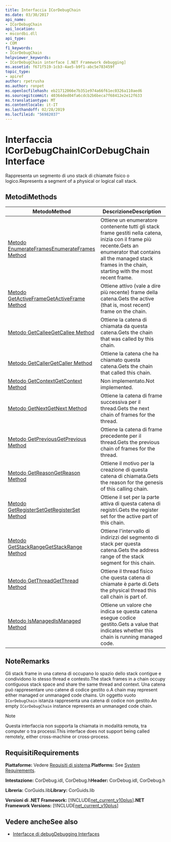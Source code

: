 ```yaml
---
title: Interfaccia ICorDebugChain
ms.date: 03/30/2017
api_name:
- ICorDebugChain
api_location:
- mscordbi.dll
api_type:
- COM
f1_keywords:
- ICorDebugChain
helpviewer_keywords:
- ICorDebugChain interface [.NET Framework debugging]
ms.assetid: f671f519-1cb3-4ae5-b9f1-abc5e783459f
topic_type:
- apiref
author: rpetrusha
ms.author: ronpet
ms.openlocfilehash: eb21712066e7b351e974a66f61ec0326a110aed6
ms.sourcegitcommit: 40364ded04fa6cdcb2b6beca7f68412e2e12f633
ms.translationtype: MT
ms.contentlocale: it-IT
ms.lasthandoff: 02/28/2019
ms.locfileid: "56982037"
---
```

# <a name="icordebugchain-interface"></a><span data-ttu-id="33084-102">Interfaccia ICorDebugChain</span><span class="sxs-lookup"><span data-stu-id="33084-102">ICorDebugChain Interface</span></span>

<span data-ttu-id="33084-103">Rappresenta un segmento di uno stack di chiamate fisico o logico.</span><span class="sxs-lookup"><span data-stu-id="33084-103">Represents a segment of a physical or logical call stack.</span></span>  
  
## <a name="methods"></a><span data-ttu-id="33084-104">Metodi</span><span class="sxs-lookup"><span data-stu-id="33084-104">Methods</span></span>  
  
|<span data-ttu-id="33084-105">Metodo</span><span class="sxs-lookup"><span data-stu-id="33084-105">Method</span></span>|<span data-ttu-id="33084-106">Descrizione</span><span class="sxs-lookup"><span data-stu-id="33084-106">Description</span></span>|  
|------------|-----------------|  
|[<span data-ttu-id="33084-107">Metodo EnumerateFrames</span><span class="sxs-lookup"><span data-stu-id="33084-107">EnumerateFrames Method</span></span>](../../../../docs/framework/unmanaged-api/debugging/icordebugchain-enumerateframes-method.md)|<span data-ttu-id="33084-108">Ottiene un enumeratore contenente tutti gli stack frame gestiti nella catena, inizia con il frame più recente.</span><span class="sxs-lookup"><span data-stu-id="33084-108">Gets an enumerator that contains all the managed stack frames in the chain, starting with the most recent frame.</span></span>|  
|[<span data-ttu-id="33084-109">Metodo GetActiveFrame</span><span class="sxs-lookup"><span data-stu-id="33084-109">GetActiveFrame Method</span></span>](../../../../docs/framework/unmanaged-api/debugging/icordebugchain-getactiveframe-method.md)|<span data-ttu-id="33084-110">Ottiene attivo (vale a dire più recente) frame della catena.</span><span class="sxs-lookup"><span data-stu-id="33084-110">Gets the active (that is, most recent) frame on the chain.</span></span>|  
|[<span data-ttu-id="33084-111">Metodo GetCallee</span><span class="sxs-lookup"><span data-stu-id="33084-111">GetCallee Method</span></span>](../../../../docs/framework/unmanaged-api/debugging/icordebugchain-getcallee-method.md)|<span data-ttu-id="33084-112">Ottiene la catena di chiamata da questa catena.</span><span class="sxs-lookup"><span data-stu-id="33084-112">Gets the chain that was called by this chain.</span></span>|  
|[<span data-ttu-id="33084-113">Metodo GetCaller</span><span class="sxs-lookup"><span data-stu-id="33084-113">GetCaller Method</span></span>](../../../../docs/framework/unmanaged-api/debugging/icordebugchain-getcaller-method.md)|<span data-ttu-id="33084-114">Ottiene la catena che ha chiamato questa catena.</span><span class="sxs-lookup"><span data-stu-id="33084-114">Gets the chain that called this chain.</span></span>|  
|[<span data-ttu-id="33084-115">Metodo GetContext</span><span class="sxs-lookup"><span data-stu-id="33084-115">GetContext Method</span></span>](../../../../docs/framework/unmanaged-api/debugging/icordebugchain-getcontext-method.md)|<span data-ttu-id="33084-116">Non implementato.</span><span class="sxs-lookup"><span data-stu-id="33084-116">Not implemented.</span></span>|  
|[<span data-ttu-id="33084-117">Metodo GetNext</span><span class="sxs-lookup"><span data-stu-id="33084-117">GetNext Method</span></span>](../../../../docs/framework/unmanaged-api/debugging/icordebugchain-getnext-method.md)|<span data-ttu-id="33084-118">Ottiene la catena di frame successiva per il thread.</span><span class="sxs-lookup"><span data-stu-id="33084-118">Gets the next chain of frames for the thread.</span></span>|  
|[<span data-ttu-id="33084-119">Metodo GetPrevious</span><span class="sxs-lookup"><span data-stu-id="33084-119">GetPrevious Method</span></span>](../../../../docs/framework/unmanaged-api/debugging/icordebugchain-getprevious-method.md)|<span data-ttu-id="33084-120">Ottiene la catena di frame precedente per il thread.</span><span class="sxs-lookup"><span data-stu-id="33084-120">Gets the previous chain of frames for the thread.</span></span>|  
|[<span data-ttu-id="33084-121">Metodo GetReason</span><span class="sxs-lookup"><span data-stu-id="33084-121">GetReason Method</span></span>](../../../../docs/framework/unmanaged-api/debugging/icordebugchain-getreason-method.md)|<span data-ttu-id="33084-122">Ottiene il motivo per la creazione di questa catena di chiamata.</span><span class="sxs-lookup"><span data-stu-id="33084-122">Gets the reason for the genesis of this calling chain.</span></span>|  
|[<span data-ttu-id="33084-123">Metodo GetRegisterSet</span><span class="sxs-lookup"><span data-stu-id="33084-123">GetRegisterSet Method</span></span>](../../../../docs/framework/unmanaged-api/debugging/icordebugchain-getregisterset-method.md)|<span data-ttu-id="33084-124">Ottiene il set per la parte attiva di questa catena di registri.</span><span class="sxs-lookup"><span data-stu-id="33084-124">Gets the register set for the active part of this chain.</span></span>|  
|[<span data-ttu-id="33084-125">Metodo GetStackRange</span><span class="sxs-lookup"><span data-stu-id="33084-125">GetStackRange Method</span></span>](../../../../docs/framework/unmanaged-api/debugging/icordebugchain-getstackrange-method.md)|<span data-ttu-id="33084-126">Ottiene l'intervallo di indirizzi del segmento di stack per questa catena.</span><span class="sxs-lookup"><span data-stu-id="33084-126">Gets the address range of the stack segment for this chain.</span></span>|  
|[<span data-ttu-id="33084-127">Metodo GetThread</span><span class="sxs-lookup"><span data-stu-id="33084-127">GetThread Method</span></span>](../../../../docs/framework/unmanaged-api/debugging/icordebugchain-getthread-method.md)|<span data-ttu-id="33084-128">Ottiene il thread fisico che questa catena di chiamate è parte di.</span><span class="sxs-lookup"><span data-stu-id="33084-128">Gets the physical thread this call chain is part of.</span></span>|  
|[<span data-ttu-id="33084-129">Metodo IsManaged</span><span class="sxs-lookup"><span data-stu-id="33084-129">IsManaged Method</span></span>](../../../../docs/framework/unmanaged-api/debugging/icordebugchain-ismanaged-method.md)|<span data-ttu-id="33084-130">Ottiene un valore che indica se questa catena esegue codice gestito.</span><span class="sxs-lookup"><span data-stu-id="33084-130">Gets a value that indicates whether this chain is running managed code.</span></span>|  
  
## <a name="remarks"></a><span data-ttu-id="33084-131">Note</span><span class="sxs-lookup"><span data-stu-id="33084-131">Remarks</span></span>  
 <span data-ttu-id="33084-132">Gli stack frame in una catena di occupano lo spazio dello stack contigue e condividono lo stesso thread e contesto.</span><span class="sxs-lookup"><span data-stu-id="33084-132">The stack frames in a chain occupy contiguous stack space and share the same thread and context.</span></span> <span data-ttu-id="33084-133">Una catena può rappresentare uno catene di codice gestito o.</span><span class="sxs-lookup"><span data-stu-id="33084-133">A chain may represent either managed or unmanaged code chains.</span></span> <span data-ttu-id="33084-134">Un oggetto vuoto `ICorDebugChain` istanza rappresenta una catena di codice non gestito.</span><span class="sxs-lookup"><span data-stu-id="33084-134">An empty `ICorDebugChain` instance represents an unmanaged code chain.</span></span>  
  
> [!NOTE]
>  <span data-ttu-id="33084-135">Questa interfaccia non supporta la chiamata in modalità remota, tra computer o tra processi.</span><span class="sxs-lookup"><span data-stu-id="33084-135">This interface does not support being called remotely, either cross-machine or cross-process.</span></span>  
  
## <a name="requirements"></a><span data-ttu-id="33084-136">Requisiti</span><span class="sxs-lookup"><span data-stu-id="33084-136">Requirements</span></span>  
 <span data-ttu-id="33084-137">**Piattaforme:** Vedere [Requisiti di sistema](../../../../docs/framework/get-started/system-requirements.md).</span><span class="sxs-lookup"><span data-stu-id="33084-137">**Platforms:** See [System Requirements](../../../../docs/framework/get-started/system-requirements.md).</span></span>  
  
 <span data-ttu-id="33084-138">**Intestazione:** CorDebug.idl, CorDebug.h</span><span class="sxs-lookup"><span data-stu-id="33084-138">**Header:** CorDebug.idl, CorDebug.h</span></span>  
  
 <span data-ttu-id="33084-139">**Libreria:** CorGuids.lib</span><span class="sxs-lookup"><span data-stu-id="33084-139">**Library:** CorGuids.lib</span></span>  
  
 <span data-ttu-id="33084-140">**Versioni di .NET Framework:** [!INCLUDE[net_current_v10plus](../../../../includes/net-current-v10plus-md.md)]</span><span class="sxs-lookup"><span data-stu-id="33084-140">**.NET Framework Versions:** [!INCLUDE[net_current_v10plus](../../../../includes/net-current-v10plus-md.md)]</span></span>  
  
## <a name="see-also"></a><span data-ttu-id="33084-141">Vedere anche</span><span class="sxs-lookup"><span data-stu-id="33084-141">See also</span></span>
- [<span data-ttu-id="33084-142">Interfacce di debug</span><span class="sxs-lookup"><span data-stu-id="33084-142">Debugging Interfaces</span></span>](../../../../docs/framework/unmanaged-api/debugging/debugging-interfaces.md)

